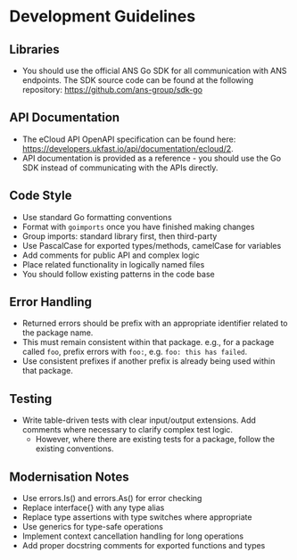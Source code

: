 # Development Guidelines

## Libraries

* You should use the official ANS Go SDK for all communication with ANS endpoints. The SDK source code can be found at the following repository: https://github.com/ans-group/sdk-go

## API Documentation

* The eCloud API OpenAPI specification can be found here: https://developers.ukfast.io/api/documentation/ecloud/2. 
* API documentation is provided as a reference - you should use the Go SDK instead of communicating with the APIs directly.

## Code Style

* Use standard Go formatting conventions
* Format with `goimports` once you have finished making changes
* Group imports: standard library first, then third-party
* Use PascalCase for exported types/methods, camelCase for variables
* Add comments for public API and complex logic
* Place related functionality in logically named files
* You should follow existing patterns in the code base

## Error Handling

* Returned errors should be prefix with an appropriate identifier related to the package name. 
* This must remain consistent within that package. e.g., for a package called `foo`, prefix errors with `foo:`, e.g. `foo: this has failed`.
* Use consistent prefixes if another prefix is already being used within that package.

## Testing

* Write table-driven tests with clear input/output extensions. Add comments where necessary to clarify complex test logic.
  * However, where there are existing tests for a package, follow the existing conventions.

## Modernisation Notes

* Use errors.Is() and errors.As() for error checking
* Replace interface{} with any type alias
* Replace type assertions with type switches where appropriate
* Use generics for type-safe operations
* Implement context cancellation handling for long operations
* Add proper docstring comments for exported functions and types
